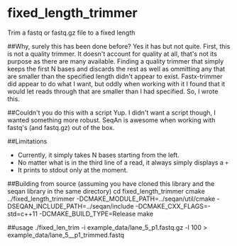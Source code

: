 # fixed_length_trimmer
Trim a fastq or fastq.gz file to a fixed length

##Why, surely this has been done before?
Yes it has but not quite. First, this is not a quality trimmer. It doesn't account for quality at all, that's not its purpose as there are many available. Finding a quality trimmer that simply keeps the first N bases and discards the rest as well as ommitting any that are smaller than the specified length didn't appear to exist. Fastx-trimmer did appear to do what I want, but oddly when working with it I found that it would let reads through that are smaller than I had specified. So, I wrote this.

##Couldn't you do this with a script
Yup. I didn't want a script though, I wanted something more robust. SeqAn is awesome when working with fastq's (and fastq.gz) out of the box.

##Limitations
*  Currently, it simply takes N bases starting from the left. 
*  No matter what is in the third line of a read, it always simply displays a `+`
*  It prints to stdout only at the moment.

##Building from source (assuming you have cloned this library and the seqan library in the same directory)
    cd fixed_length_trimmer
    cmake ../fixed_length_trimmer -DCMAKE_MODULE_PATH=../seqan/util/cmake -DSEQAN_INCLUDE_PATH=../seqan/include -DCMAKE_CXX_FLAGS=-std=c++11 -DCMAKE_BUILD_TYPE=Release
    make

##usage
    ./fixed_len_trim -i example_data/lane_5_p1.fastq.gz -l 100 > example_data/lane_5__p1_trimmed.fastq
